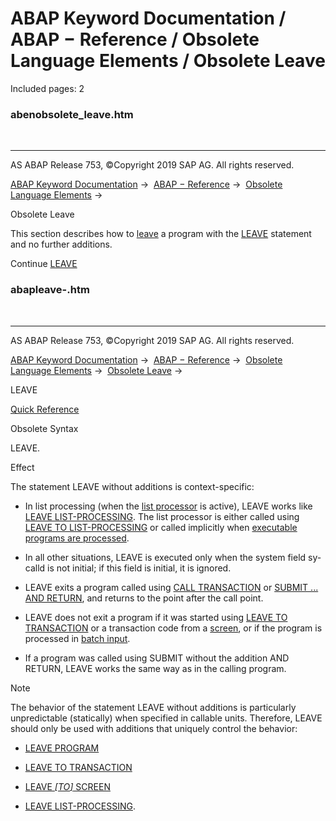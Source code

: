 # ABAP Keyword Documentation / ABAP − Reference / Obsolete Language Elements / Obsolete Leave

Included pages: 2


### abenobsolete_leave.htm

  

* * *

AS ABAP Release 753, ©Copyright 2019 SAP AG. All rights reserved.

[ABAP Keyword Documentation](javascript:call_link\('abenabap.htm'\)) →  [ABAP − Reference](javascript:call_link\('abenabap_reference.htm'\)) →  [Obsolete Language Elements](javascript:call_link\('abenabap_obsolete.htm'\)) → 

Obsolete Leave

This section describes how to [leave](javascript:call_link\('abenabap_leave_program.htm'\)) a program with the [LEAVE](javascript:call_link\('abapleave-.htm'\)) statement and no further additions.

Continue
[LEAVE](javascript:call_link\('abapleave-.htm'\))


### abapleave-.htm

  

* * *

AS ABAP Release 753, ©Copyright 2019 SAP AG. All rights reserved.

[ABAP Keyword Documentation](javascript:call_link\('abenabap.htm'\)) →  [ABAP − Reference](javascript:call_link\('abenabap_reference.htm'\)) →  [Obsolete Language Elements](javascript:call_link\('abenabap_obsolete.htm'\)) →  [Obsolete Leave](javascript:call_link\('abenobsolete_leave.htm'\)) → 

LEAVE

[Quick Reference](javascript:call_link\('abapleave_shortref.htm'\))

Obsolete Syntax

LEAVE.

Effect

The statement LEAVE without additions is context-specific:

-   In list processing (when the [list processor](javascript:call_link\('abenlist_processor_glosry.htm'\) "Glossary Entry") is active), LEAVE works like [LEAVE LIST-PROCESSING](javascript:call_link\('abapleave_list-processing.htm'\)). The list processor is either called using [LEAVE TO LIST-PROCESSING](javascript:call_link\('abapleave_to_list-processing.htm'\)) or called implicitly when [executable programs are processed](javascript:call_link\('abenreporting_process.htm'\)).
    
-   In all other situations, LEAVE is executed only when the system field sy-calld is not initial; if this field is initial, it is ignored.
    

-   LEAVE exits a program called using [CALL TRANSACTION](javascript:call_link\('abapcall_transaction.htm'\)) or [SUBMIT ... AND RETURN](javascript:call_link\('abapsubmit.htm'\)), and returns to the point after the call point.

-   LEAVE does not exit a program if it was started using [LEAVE TO TRANSACTION](javascript:call_link\('abapleave_to_transaction.htm'\)) or a transaction code from a [screen](javascript:call_link\('abendynpro_glosry.htm'\) "Glossary Entry"), or if the program is processed in [batch input](javascript:call_link\('abenbatch_input_glosry.htm'\) "Glossary Entry").

-   If a program was called using SUBMIT without the addition AND RETURN, LEAVE works the same way as in the calling program.

Note

The behavior of the statement LEAVE without additions is particularly unpredictable (statically) when specified in callable units. Therefore, LEAVE should only be used with additions that uniquely control the behavior:

-   [LEAVE PROGRAM](javascript:call_link\('abapleave_program.htm'\))
    
-   [LEAVE TO TRANSACTION](javascript:call_link\('abapleave_to_transaction.htm'\))
    
-   [LEAVE *\[*TO*\]* SCREEN](javascript:call_link\('abapleave_screen.htm'\))
    
-   [LEAVE LIST-PROCESSING](javascript:call_link\('abapleave_list-processing.htm'\)).
